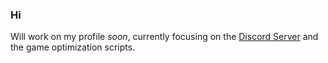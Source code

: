 ### Hi 
Will work on my profile *soon*, currently focusing on the [Discord Server](https://discord.gg/E2ybG4j9jU) and the game optimization scripts.
